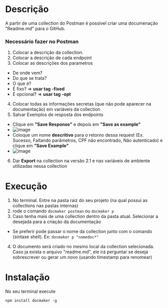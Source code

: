 # Descrição
A partir de uma collection do Postman é possível criar uma documenação "Readme.md" para o GitHub.

### Necessário fazer no Postman
1. Colocar a descrição da collection.
2. Colocar a descrição de cada endpoint
3. Colocar as descrições dos parametros
  - De onde vem?
  - Do que se trata?
  - O que é?
  - É fixo? => **usar tag -fixed**
  - É opcional? => **usar tag -opt**
4. Colocar todas as informações secretas (que não pode aparecer na documentação) em variáveis da collection
5. Salvar Exemplos de resposta dos endpoints
  - Clique em **"Save Response"** e depois em **"Save as example"**
  - ![image](https://user-images.githubusercontent.com/62411535/132254780-85bac47b-2e44-476e-9d3c-e62212ee18a6.png)
  - Coloque um nome **descritivo** para o retorno dessa request (Ex. Sucesso, Faltando parâmetros, CPF não encontrado, Não autenticado) e clique em **"Save Example"**
  - ![image](https://user-images.githubusercontent.com/62411535/132255178-ad729ebc-31b4-4a91-a21c-fdf15d7d803c.png)
6. Dar **Export** na collection na versão 2.1 e nas variáveis de ambiente utilizadas nessa collection
 
# Execução
1. No terminal. Entre na pasta raiz do seu projeto (na qual possui as collections nas pastas internas)
2. rode o comando `docmaker postman` ou `docmaker p`
3. Caso tenha mais de uma collection dentro da pasta atual. Selecionar a desejada para a criação da documentação
  - Se preferir pode passar o nome da collection junto com o comando (sintaxe shell). Ex:
  `docmaker p "nomedoc*"`
4. O documento será criado no mesmo local da collection selecionada. Caso ja exista o arquivo "readme.md", ele irá perguntar se deseja sobrescrever ou gerar um novo (usando timestamp para renomear)

# Instalação 
No seu terminal execute

```
npm install docmaker -g
```

